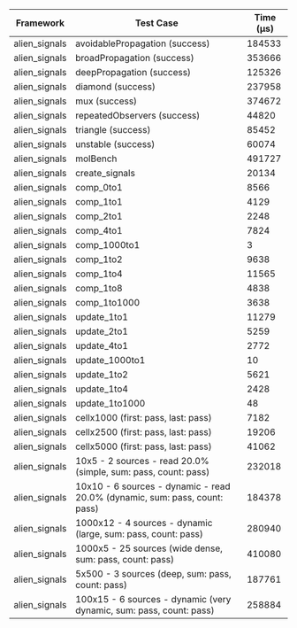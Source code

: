 | Framework | Test Case | Time (μs) |
| --- | --- | --- |
| alien_signals | avoidablePropagation (success) | 184533 |
| alien_signals | broadPropagation (success) | 353666 |
| alien_signals | deepPropagation (success) | 125326 |
| alien_signals | diamond (success) | 237958 |
| alien_signals | mux (success) | 374672 |
| alien_signals | repeatedObservers (success) | 44820 |
| alien_signals | triangle (success) | 85452 |
| alien_signals | unstable (success) | 60074 |
| alien_signals | molBench | 491727 |
| alien_signals | create_signals | 20134 |
| alien_signals | comp_0to1 | 8566 |
| alien_signals | comp_1to1 | 4129 |
| alien_signals | comp_2to1 | 2248 |
| alien_signals | comp_4to1 | 7824 |
| alien_signals | comp_1000to1 | 3 |
| alien_signals | comp_1to2 | 9638 |
| alien_signals | comp_1to4 | 11565 |
| alien_signals | comp_1to8 | 4838 |
| alien_signals | comp_1to1000 | 3638 |
| alien_signals | update_1to1 | 11279 |
| alien_signals | update_2to1 | 5259 |
| alien_signals | update_4to1 | 2772 |
| alien_signals | update_1000to1 | 10 |
| alien_signals | update_1to2 | 5621 |
| alien_signals | update_1to4 | 2428 |
| alien_signals | update_1to1000 | 48 |
| alien_signals | cellx1000 (first: pass, last: pass) | 7182 |
| alien_signals | cellx2500 (first: pass, last: pass) | 19206 |
| alien_signals | cellx5000 (first: pass, last: pass) | 41062 |
| alien_signals | 10x5 - 2 sources - read 20.0% (simple, sum: pass, count: pass) | 232018 |
| alien_signals | 10x10 - 6 sources - dynamic - read 20.0% (dynamic, sum: pass, count: pass) | 184378 |
| alien_signals | 1000x12 - 4 sources - dynamic (large, sum: pass, count: pass) | 280940 |
| alien_signals | 1000x5 - 25 sources (wide dense, sum: pass, count: pass) | 410080 |
| alien_signals | 5x500 - 3 sources (deep, sum: pass, count: pass) | 187761 |
| alien_signals | 100x15 - 6 sources - dynamic (very dynamic, sum: pass, count: pass) | 258884 |
